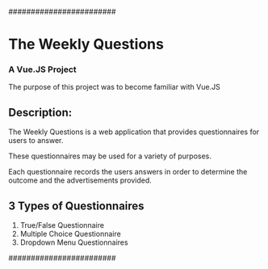 ########################


# The Weekly Questions

### A Vue.JS Project

The purpose of this project was to become familiar with Vue.JS

## Description:

The Weekly Questions is a web application that provides questionnaires for users to answer. 

These questionnaires may be used for a variety of purposes. 

Each questionnaire records the users answers in order to determine the outcome and the advertisements provided. 

## 3 Types of Questionnaires

1. True/False Questionnaire
2. Multiple Choice Questionnaire 
3. Dropdown Menu Questionnaires


########################
